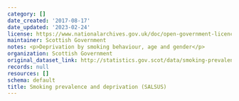 ```yaml
---
category: []
date_created: '2017-08-17'
date_updated: '2023-02-24'
license: https://www.nationalarchives.gov.uk/doc/open-government-licence/version/3/
maintainer: Scottish Government
notes: <p>Deprivation by smoking behaviour, age and gender</p>
organization: Scottish Government
original_dataset_link: http://statistics.gov.scot/data/smoking-prevalence-and-deprivation-salsus
records: null
resources: []
schema: default
title: Smoking prevalence and deprivation (SALSUS)
---
```

